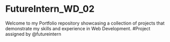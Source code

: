 # FutureIntern_WD_02
Welcome to my Portfolio repository showcasing a collection of projects that demonstrate my skills and experience in Web Development. 
#Project assigned by @futureintern 
